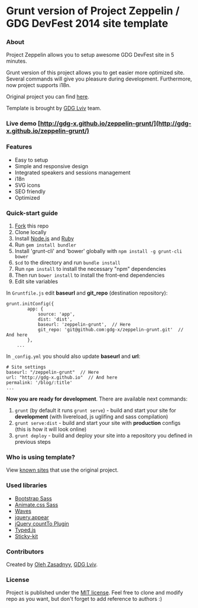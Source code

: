Grunt version of Project Zeppelin / GDG DevFest 2014 site template
=============

### About 
Project Zeppelin allows you to setup awesome GDG DevFest site in 5 minutes. 

Grunt version of this project allows you to get easier more optimized site. Several commands will give you pleasure during development. Furthermore, now project supports i18n.

Original project you can find [here](https://github.com/gdg-x/zeppelin).

Template is brought by [GDG Lviv](http://lviv.gdg.org.ua/) team.

### Live demo [http://gdg-x.github.io/zeppelin-grunt/](http://gdg-x.github.io/zeppelin-grunt/)

### Features
* Easy to setup
* Simple and responsive design
* Integrated speakers and sessions management
* i18n
* SVG icons
* SEO friendly
* Optimized

### Quick-start guide
1.  [Fork](https://github.com/gdg-x/zeppelin-grunt/fork) this repo
2.  Clone locally
3.  Install [Node.js](www.nodejs.org) and [Ruby](https://www.ruby-lang.org/)
4.  Run `gem install bundler`
5.  Install 'grunt-cli' and 'bower' globally with `npm install -g grunt-cli bower`
6.  `$cd` to the directory and run `bundle install`
7.  Run `npm install` to install the necessary "npm" dependencies
8.  Then run `bower install` to install the front-end dependencies
9.  Edit site variables


In `Gruntfile.js` edit **baseurl** and **git_repo** (destination repository):
```
grunt.initConfig({
        app: {
            source: 'app',
            dist: 'dist',
            baseurl: 'zeppelin-grunt',  // Here
            git_repo: 'git@github.com:gdg-x/zeppelin-grunt.git'  // And here
        },
    ...
```

In `_config.yml` you should also update **baseurl** and **url**:
```
# Site settings
baseurl: "/zeppelin-grunt"  // Here
url: "http://gdg-x.github.io"  // And here
permalink: '/blog/:title'
...
```

**Now you are ready for development**. There are available next commands:

1.  `grunt` (by default it runs `grunt serve`) - build and start your site for **development** (with livereload, js uglifing and sass compilation) 
2.  `grunt serve:dist` - build and start your site with **production** configs (this is how it will look online)
3.  `grunt deploy` - build and deploy your site into a repository you defined in previous steps

### Who is using template?
View [known sites](https://github.com/gdg-x/zeppelin#who-is-using-template) that use the original project.

### Used libraries
* [Bootstrap Sass](https://github.com/twbs/bootstrap-sass)
* [Animate.css Sass](https://github.com/tgdev/animate-sass)
* [Waves](https://github.com/publicis-indonesia/Waves)
* [jquery.appear](https://github.com/bas2k/jquery.appear)
* [jQuery countTo Plugin](https://github.com/mhuggins/jquery-countTo)
* [Typed.js](https://github.com/mattboldt/typed.js)
* [Sticky-kit](https://github.com/leafo/sticky-kit)

### Contributors
Created by [Oleh Zasadnyy](https://github.com/ozasadnyy), [GDG Lviv](https://plus.google.com/102444623953913144164).

### License
Project is published under the [MIT license](https://github.com/ozasadnyy/zeppelin-grunt/blob/master/LICENSE). Feel free to clone and modify repo as you want, but don't forget to add reference to authors :)

